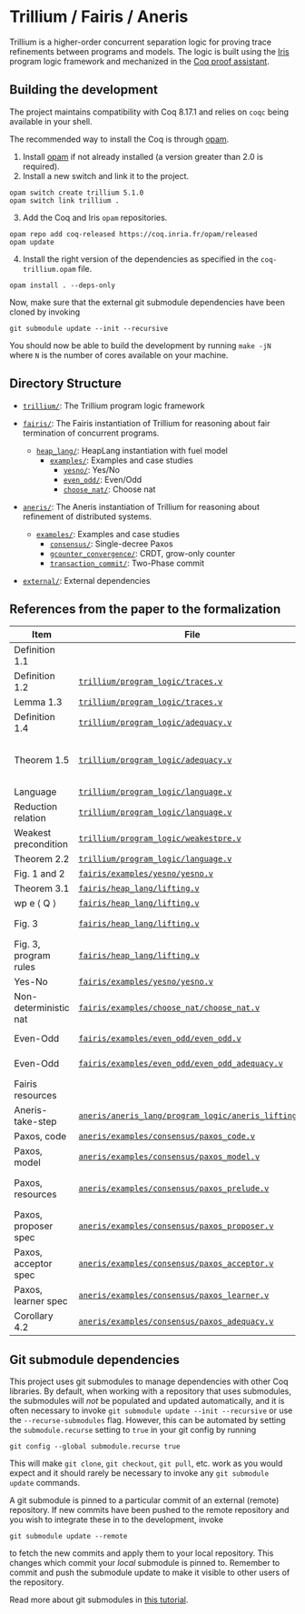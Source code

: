 # Trillium / Fairis / Aneris

Trillium is a higher-order concurrent separation logic for proving trace
refinements between programs and models. The logic is built using the
[Iris](https://iris-project.org) program logic framework and mechanized in the
[Coq proof assistant](https://coq.inria.fr/).

## Building the development

The project maintains compatibility with Coq 8.17.1 and relies on `coqc` being
available in your shell.

The recommended way to install the Coq is through [opam](https://opam.ocaml.org/doc/Install.html).

1. Install [opam](https://opam.ocaml.org/doc/Install.html) if not already
   installed (a version greater than 2.0 is required).
2. Install a new switch and link it to the project.
```
opam switch create trillium 5.1.0
opam switch link trillium .
```
3. Add the Coq and Iris `opam` repositories.
```
opam repo add coq-released https://coq.inria.fr/opam/released
opam update
```
4. Install the right version of the dependencies as specified in the
   `coq-trillium.opam` file.
```
opam install . --deps-only
```

Now, make sure that the external git submodule dependencies have been cloned by
invoking
```
git submodule update --init --recursive
```

You should now be able to build the development by running `make -jN` where `N`
is the number of cores available on your machine.

## Directory Structure

- [`trillium/`](trillium/): The Trillium program logic framework

- [`fairis/`](fairis/): The Fairis instantiation of Trillium for reasoning
  about fair termination of concurrent programs.
  + [`heap_lang/`](fairis/heap_lang/): HeapLang instantiation with fuel model
    * [`examples/`](fairis/heap_lang/examples/): Examples and case studies
      - [`yesno/`](fairis/examples/yesno): Yes/No
      - [`even_odd/`](fairis/examples/even_odd): Even/Odd
      - [`choose_nat/`](fairis/examples/choose_nat): Choose nat
  
- [`aneris/`](aneris/): The Aneris instantiation of Trillium for reasoning about
    refinement of distributed systems.
  + [`examples/`](aneris/examples/): Examples and case studies
    * [`consensus/`](aneris/examples/consensus): Single-decree Paxos
    * [`gcounter_convergence/`](aneris/examples/consensus): CRDT, grow-only counter
    * [`transaction_commit/`](aneris/examples/transaction_commit): Two-Phase commit

- [`external/`](external/): External dependencies


## References from the paper to the formalization
| Item                  | File                                                                                                     | Name                                                                                                                    |
|-----------------------|----------------------------------------------------------------------------------------------------------|-------------------------------------------------------------------------------------------------------------------------|
| Definition 1.1        |                                                                                                          |                                                                                                                         |
| Definition 1.2        | [`trillium/program_logic/traces.v`](trillium/program_logic/traces.v)                                     | `continued_simulation`                                                                                                  |
| Lemma 1.3             | [`trillium/program_logic/traces.v`](trillium/program_logic/traces.v)                                     | `produced_inf_aux_trace_valid_inf`                                                                                      |
| Definition 1.4        | [`trillium/program_logic/adequacy.v`](trillium/program_logic/adequacy.v)                                 | `rel_finitary`                                                                                                          |
| Theorem 1.5           | [`trillium/program_logic/adequacy.v`](trillium/program_logic/adequacy.v)                                 | morally `simulation_correspondence_multiple`, otherwise Cleaveland and Sokolsky 2021                                    |
| Language              | [`trillium/program_logic/language.v`](trillium/program_logic/language.v)                                 | `language`                                                                                                              |
| Reduction relation    | [`trillium/program_logic/language.v`](trillium/program_logic/language.v)                                 | `locale_step`                                                                                                           |
| Weakest precondition  | [`trillium/program_logic/weakestpre.v`](trillium/program_logic/weakestpre.v)                             | `wp_def`                                                                                                                |
| Theorem 2.2           | [`trillium/program_logic/language.v`](trillium/program_logic/language.v)                                 | `wp_strong_adequacy`                                                                                                    |
| Fig. 1 and 2          | [`fairis/examples/yesno/yesno.v`](fairis/examples/yesno/yesno.v)                                         | `yes`, `no`, `start`, `the_model`                                                                                       |
| Theorem 3.1           | [`fairis/heap_lang/lifting.v`](fairis/heap_lang/lifting.v)                                               | `simulation_adequacy`                                                                                                   |
| wp e ⟨ Q ⟩            | [`fairis/heap_lang/lifting.v`](fairis/heap_lang/lifting.v)                                               | `sswp`,                                                                                                                 |
| Fig. 3                | [`fairis/heap_lang/lifting.v`](fairis/heap_lang/lifting.v)                                               | `wp_step_fuel`, `wp_role_dealloc`, `wp_step_model`, `wp_role_fork`                                                      |
| Fig. 3, program rules | [`fairis/heap_lang/lifting.v`](fairis/heap_lang/lifting.v)                                               | `wp_alloc`, `wp_store`, `wp_cmpxchg_suc`, `wp_cmpxchg_fail` `sswp_pure_step`                                            |
| Yes-No                | [`fairis/examples/yesno/yesno.v`](fairis/examples/yesno/yesno.v)                                         | `yes_no_inv`, `yes_spec`, `no_spec`                                                                                     |
| Non-deterministic nat | [`fairis/examples/choose_nat/choose_nat.v`](fairis/examples/choose_nat/choose_nat.v)                     | `ξ_cn`, `choose_nat_inv`, `choose_nat_spec`                                                                             |
| Even-Odd              | [`fairis/examples/even_odd/even_odd.v`](fairis/examples/even_odd/even_odd.v)                             | `start`, `the_model`, `evenodd_inv` `start_spec`                                                                        |
| Even-Odd              | [`fairis/examples/even_odd/even_odd_adequacy.v`](fairis/examples/even_odd/even_odd_adequacy.v)           | `evenodd_mdl_progress`, `evenodd_mdl_mono`, `ξ_evenodd_trace`                                                           |
| Fairis resources      |                                                                                                          |                                                                                                                         |
| Aneris-take-step      | [`aneris/aneris_lang/program_logic/aneris_lifting.v`](aneris/aneris_lang/program_logic/aneris_lifting.v) | `aneris_wp_atomic_take_step_model_alt`                                                                                  |
| Paxos, code           | [`aneris/examples/consensus/paxos_code.v`](aneris/examples/consensus/paxos_code.v)                       | `acceptor`, `proposer`, `leaner`, `client`                                                                              |
| Paxos, model          | [`aneris/examples/consensus/paxos_model.v`](aneris/examples/consensus/paxos_model.v)                     | `PNext`, `paxos_correct`                                                                                                |
| Paxos, resources      | [`aneris/examples/consensus/paxos_prelude.v`](aneris/examples/consensus/paxos_prelude.v)                 | `msgs_auth`, `msgs_elem_of`, `maxBal_auth`, `maxBal_frag`, `maxVal_auth`, `maxVal_frag`, `pending`, `shot`, `paxos_inv` |
| Paxos, proposer spec  | [`aneris/examples/consensus/paxos_proposer.v`](aneris/examples/consensus/paxos_proposer.v)               | `proposer_spec`                                                                                                         |
| Paxos, acceptor spec  | [`aneris/examples/consensus/paxos_acceptor.v`](aneris/examples/consensus/paxos_acceptor.v)               | `acceptor_spec`                                                                                                         |
| Paxos, learner spec   | [`aneris/examples/consensus/paxos_learner.v`](aneris/examples/consensus/paxos_learner.v)                 | `learner_spec`                                                                                                          |
| Corollary 4.2         | [`aneris/examples/consensus/paxos_adequacy.v`](aneris/examples/consensus/paxos_adequacy.v)               | `simulates`, `paxos_correct_impl`                                                                                       |

## Git submodule dependencies

This project uses git submodules to manage dependencies with other Coq
libraries. By default, when working with a repository that uses submodules, the
submodules will *not* be populated and updated automatically, and it is often
necessary to invoke `git submodule update --init --recursive` or use the
`--recurse-submodules` flag. However, this can be automated by setting the
`submodule.recurse` setting to `true` in your git config by running

    git config --global submodule.recurse true

This will make `git clone`, `git checkout`, `git pull`, etc. work as you would
expect and it should rarely be necessary to invoke any `git submodule update`
commands.

A git submodule is pinned to a particular commit of an external (remote)
repository. If new commits have been pushed to the remote repository and you
wish to integrate these in to the development, invoke

    git submodule update --remote

to fetch the new commits and apply them to your local repository. This changes
which commit your *local* submodule is pinned to. Remember to commit and push
the submodule update to make it visible to other users of the repository.

Read more about git submodules in [this
tutorial](https://git-scm.com/book/en/v2/Git-Tools-Submodules).

